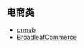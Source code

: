 ## 电商类
- [crmeb](https://www.crmeb.com/)
- [BroadleafCommerce](https://github.com/BroadleafCommerce/BroadleafCommerce)
